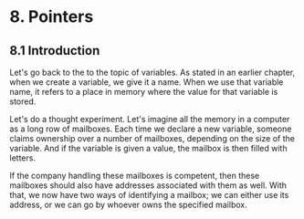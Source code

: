 # 8. Pointers

## 8.1 Introduction

Let's go back to the to the topic of variables. As stated in an earlier chapter, when we
create a variable, we give it a name. When we use that variable name, it refers to a 
place in memory where the value for that variable is stored.

Let's do a thought experiment. Let's imagine all the memory in a computer as a long row 
of mailboxes. Each time we declare a new variable, someone claims ownership over a number
of mailboxes, depending on the size of the variable. And if the variable is given a value,
the mailbox is then filled with letters.

If the company handling these mailboxes is competent, then these mailboxes should also 
have addresses associated with them as well. With that, we now have two ways of
identifying a mailbox; we can either use its address, or we can go by whoever owns the
specified mailbox.
